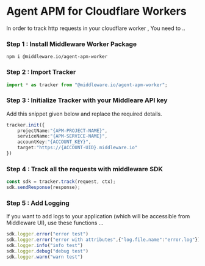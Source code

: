 # Agent APM for Cloudflare Workers

In order to track http requests in your cloudflare worker , You need to ..

### Step 1 :  Install Middleware Worker Package

```
npm i @middleware.io/agent-apm-worker
```

### Step 2 : Import Tracker
```javascript
import * as tracker from "@middleware.io/agent-apm-worker";
```

### Step 3 : Initialize Tracker with your Middleare API key  

Add this snippet given below and replace the required details.
```typescript
tracker.init({
    projectName:"{APM-PROJECT-NAME}",
    serviceName:"{APM-SERVICE-NAME}",
    accountKey:"{ACCOUNT_KEY}",
    target:"https://{ACCOUNT-UID}.middleware.io"
})
```

### Step 4 : Track all the requests with middleware SDK

```typescript		
const sdk = tracker.track(request, ctx);
sdk.sendResponse(response);
```

### Step 5 : Add Logging

If you want to add logs to your application (which will be accessible from Middleware UI), use these functions ...

```typescript		
sdk.logger.error("error test")
sdk.logger.error("error with attributes",{"log.file.name":"error.log"})
sdk.logger.info("info test")
sdk.logger.debug("debug test")
sdk.logger.warn("warn test")
```
